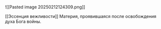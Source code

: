 ![[Pasted image 20250212124309.png]]

[[Эссенция вежливости]]
Материя, проявившаяся после освобождения духа Бога войны.
